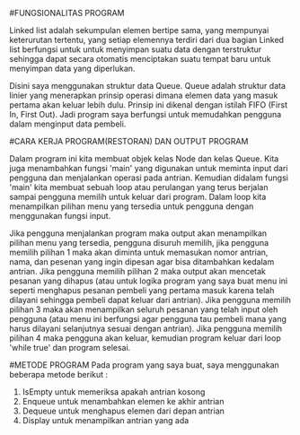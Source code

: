 #FUNGSIONALITAS PROGRAM

Linked list adalah sekumpulan elemen bertipe sama, yang mempunyai keterurutan tertentu, yang setiap elemennya terdiri dari dua bagian Linked list berfungsi untuk untuk menyimpan suatu data dengan terstruktur sehingga dapat secara otomatis menciptakan suatu tempat baru untuk menyimpan data yang diperlukan.

Disini saya menggunakan struktur data Queue. Queue adalah struktur data linier yang menerapkan prinsip operasi dimana elemen data yang masuk pertama akan keluar lebih dulu. Prinsip ini dikenal dengan istilah FIFO (First In, First Out). Jadi program saya berfungsi untuk memudahkan pengguna dalam menginput data pembeli.



#CARA KERJA PROGRAM(RESTORAN) DAN OUTPUT PROGRAM

Dalam program ini kita membuat objek kelas Node dan kelas Queue. Kita juga menambahkan fungsi 'main' yang digunakan untuk meminta input dari pengguna dan menjalankan operasi pada antrian. Kemudian didalam fungsi 'main' kita membuat sebuah loop atau perulangan yang terus berjalan sampai pengguna memilih untuk keluar dari program. Dalam loop kita menampilkan pilihan menu yang tersedia untuk pengguna dengan menggunakan fungsi input.

Jika pengguna menjalankan program maka output akan menampilkan pilihan menu yang tersedia, pengguna disuruh memilih, jika pengguna memilih pilihan 1 maka akan diminta untuk memasukan nomor antrian, nama, dan pesenan yang ingin dipesan agar bisa ditambahkan kedalam antrian. Jika pengguna memilih pilihan 2 maka output akan mencetak pesanan yang dihapus (atau untuk logika program yang saya buat menu ini seperti menghapus pesanan pembeli yang pertama masuk karena telah dilayani sehingga pembeli dapat keluar dari antrian). Jika pengguna memilih pilihan 3 maka akan menampilkan seluruh pesanan yang telah input oleh pengguna (atau menu ini berfungsi agar pengguna tau pembeli mana yang harus dilayani selanjutnya sesuai dengan antrian). Jika pengguna memilih pilihan 4 maka pengguna akan keluar, kemudian program keluar dari loop 'while true' dan program selesai.



#METODE PROGRAM
Pada program yang saya buat, saya menggunakan beberapa metode berikut :
1. IsEmpty untuk memeriksa apakah antrian kosong
2. Enqueue untuk menambahkan elemen ke akhir antrian
3. Dequeue untuk menghapus elemen dari depan antrian
4. Display untuk menampilkan antrian yang ada